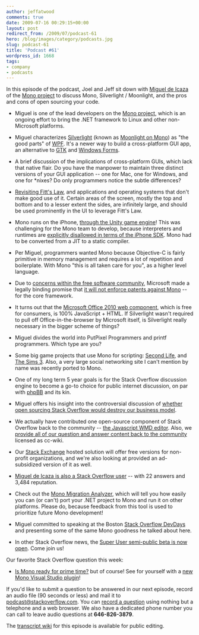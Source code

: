 ```yaml
---
author: jeffatwood
comments: true
date: 2009-07-16 00:29:15+00:00
layout: post
redirect_from: /2009/07/podcast-61
hero: /blog/images/category/podcasts.jpg
slug: podcast-61
title: 'Podcast #61'
wordpress_id: 1668
tags:
- company
- podcasts
---
```


In this episode of the podcast, Joel and Jeff sit down with [Miguel de Icaza](http://tirania.org/blog/) of the [Mono project](http://mono-project.com/Main_Page) to discuss Mono, Silverlight / Moonlight, and the pros and cons of open sourcing your code.






  * Miguel is one of the lead developers on the [Mono project](http://mono-project.com/Main_Page), which is an ongoing effort to bring the .NET framework to Linux and other non-Microsoft platforms.


  * Miguel characterizes [Silverlight](http://silverlight.net/) (known as [Moonlight on Mono](http://mono-project.com/Moonlight)) as "the good parts" of [WPF](http://en.wikipedia.org/wiki/Windows_Presentation_Foundation). It's a newer way to build a cross-platform GUI app, an alternative to [GTK](http://en.wikipedia.org/wiki/GTK%2B) and [Windows Forms](http://en.wikipedia.org/wiki/Windows_Forms).


  * A brief discussion of the implications of cross-platform GUIs, which lack that native flair. Do you have the manpower to maintain three distinct versions of your GUI application -- one for Mac, one for Windows, and one for *nixes? Do only programmers notice the subtle differences? 


  * [Revisiting Fitt's Law](http://particletree.com/features/visualizing-fittss-law/), and applications and operating systems that don't make good use of it. Certain areas of the screen, mostly the top and bottom and to a lesser extent the sides, are infinitely large, and should be used prominently in the UI to leverage Fitt's Law.


  * Mono runs on the iPhone, [through the Unity game engine](http://unity3d.com/unity/features/iphone-publishing.html)! This was challenging for the Mono team to develop, because interpreters and runtimes are [explicitly disallowed in terms of the iPhone SDK](http://mcdevzone.com/2008/03/07/iphone-sdk-restrictions/). Mono had to be converted from a JIT to a static compiler.


  * Per Miguel, programmers wanted Mono because Objective-C is fairly primitive in memory management and requires a lot of repetition and boilerplate. With Mono "this is all taken care for you", as a higher level language.


  * Due to [concerns within the free software community](http://www.fsf.org/news/dont-depend-on-mono), Microsoft made a legally binding promise that [it will not enforce patents against Mono](http://arstechnica.com/microsoft/news/2009/07/microsoft-issues-patent-promise-dispels-mono-concerns.ars) -- for the core framework.


  * It turns out that the [Microsoft Office 2010 web component](http://www.pcworld.com/article/168383/Microsoft_vs_Google_Office_Web_Will_Kill_Google_Docs.html), which is free for consumers, is 100% JavaScript + HTML. If Silverlight wasn't required to pull off Office-in-the-browser by Microsoft itself, is Silverlight really necessary in the bigger scheme of things?


  * Miguel divides the world into PutPixel Programmers and printf programmers. Which type are you?


  * Some big game projects that use Mono for scripting: [Second Life](http://secondlife.blogs.com/babbage/2005/08/second_life_in_.html), and [The Sims 3](http://www.thesims3.com/). Also, a very large social networking site I can't mention by name was recently ported to Mono.


  * One of my long term 5 year goals is for the Stack Overflow discussion engine to become a go-to choice for public internet discussion, on par with [phpBB](http://www.phpbb.com/) and its kin.


  * Miguel offers his insight into the controversial discussion of [whether open sourcing Stack Overflow would destroy our business model](http://meta.stackoverflow.com/questions/3086/will-open-sourcing-stack-overflow-destroy-our-business-model).


  * We actually have contributed one open-source component of Stack Overflow back to the community -- [the Javascript WMD editor](http://code.google.com/p/wmd-new/). Also, we [provide all of our question and answer content back to the community](http://blog.stackoverflow.com/category/cc-wiki-dump/) licensed as cc-wiki.


  * Our [Stack Exchange](http://stackexchange.com/) hosted solution will offer free versions for non-profit organizations, and we're also looking at provided an ad-subsidized version of it as well.


  * [Miguel de Icaza is also a Stack Overflow user](http://stackoverflow.com/users/16929/miguel-de-icaza) -- with 22 answers and 3,484 reputation.


  * Check out the [Mono Migration Analyzer](http://mono-project.com/MoMA), which will tell you how easily you can (or can't) port your .NET project to Mono and run it on other platforms. Please do, because feedback from this tool is used to prioritize future Mono development!


  * Miguel committed to speaking at the Boston [Stack Overflow DevDays](http://stackoverflow.carsonified.com/) and presenting some of the same Mono goodness he talked about here.


  * In other Stack Overflow news, the [Super User semi-public beta is now open](http://blog.stackoverflow.com/2009/07/super-user-semi-private-beta-begins/). Come join us!




Our favorite Stack Overflow question this week:






  * [Is Mono ready for prime time?](http://stackoverflow.com/questions/18450/is-mono-ready-for-prime-time/) but of course! See for yourself with a [new Mono Visual Studio plugin](http://www.go-mono.com/visualstudio/)!  





If you'd like to submit a question to be answered in our next episode, record an audio file (90 seconds or less) and mail it to [podcast@stackoverflow.com](mailto:podcast@stackoverflow.com). You can [record a question](http://blog.stackoverflow.com/index.php/2008/05/recording-podcast-questions-using-your-telephone/) using nothing but a telephone and a web browser. We also have a dedicated phone number you can call to leave audio questions at **646-826-3879**.






The [transcript wiki](https://stackoverflow.fogbugz.com/default.asp?pg=pgWiki&ixWikiPage=29068) for this episode is available for public editing.

